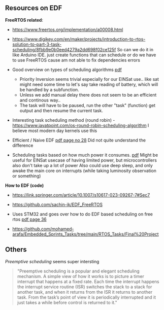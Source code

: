 ## Resources on EDF

**FreeRTOS related**:
- https://www.freertos.org/implementation/a00008.html

- https://www.digikey.com/en/maker/projects/introduction-to-rtos-solution-to-part-3-task-scheduling/8fbb9e0b0eed4279a2dd698f02ce125f
So can we do it in like Arduino IDE. just create functions that can schedule or do we have to use FreeRTOS cause am not able to fix dependencies errors

- Good overview on types of scheduling algorithms [pdf](resources/TypesOfSchedulingAlgorithms-umich.pdf)
    - Priority Inversion seems trivial especially for our EINSat use.. like sat might need some time to let's say take reading of battery, which will be handled by a subfunction. 
    - Unless we add manual delay there does not seem to be an efficient and continous way..
    - The task will have to be paused, run the other "task" (function) get output and then resume the current task.
- Interesting task scheduling method (round robin) - https://www.javatpoint.com/os-round-robin-scheduling-algorithm
    I believe most modern day kernels use this

- Efficient / Naive EDF [pdf page no 28](resources/Efficient%20Scheduling%20Library%20-%20Robin%20Kase.pdf)
    Did not quite understand the difference
    
- Scheduling tasks based on how much power it consumes. [pdf](resources/Making%20FreeRTOS%20-%20Energy%20Saving%20Technique.pdf)
    Might be useful for EINSat usecase of having limited power, but microcontrollers also don't take up a lot of power
    Also could use deep sleep, and only awake the main core on interrupts (while taking luminosity observation or something)



**How to EDF (code)**

- https://link.springer.com/article/10.1007/s10617-023-09267-7#Sec7

- https://github.com/sachin-ik/EDF_FreeRTOS

- Uses STM32 and goes over how to do EDF based scheduling on free rtos [pdf page 36](resources/Implementation%20and%20Test%20of%20EDF%20and%20LLREF.pdf)

- https://github.com/mohamed-arafa/Embedded_Sprints_Tasks/tree/main/RTOS_Tasks/Final%20Project


## Others

*Preemptive scheduling* seems super intersting
> "Preemptive scheduling is a popular and elegant scheduling mechanism. A simple view of how it works is to picture a timer interrupt that happens at a fixed rate. Each time the interrupt happens the interrupt service routine (ISR) switches the stack to a stack for another task, and when it returns from the ISR it returns to another task. From the task’s point of view it is periodically interrupted and it just takes a while before control is returned to it."